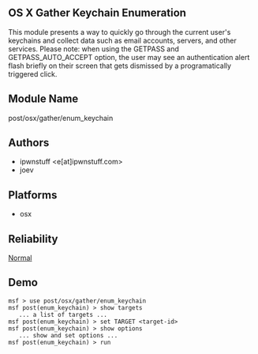 ## OS X Gather Keychain Enumeration

This module presents a way to quickly go through the current 
user's keychains and collect data such as email accounts, 
servers, and other services. Please note: when using the 
GETPASS and GETPASS_AUTO_ACCEPT option, the user may see an 
authentication alert flash briefly on their screen that gets 
dismissed by a programatically triggered click.


## Module Name
post/osx/gather/enum_keychain

## Authors
* ipwnstuff <e[at]ipwnstuff.com>
* joev





## Platforms
* osx

## Reliability
[Normal](https://github.com/rapid7/metasploit-framework/wiki/Exploit-Ranking)

## Demo

```
msf > use post/osx/gather/enum_keychain
msf post(enum_keychain) > show targets
   ... a list of targets ...
msf post(enum_keychain) > set TARGET <target-id>
msf post(enum_keychain) > show options
   ... show and set options ...
msf post(enum_keychain) > run
```
    
    